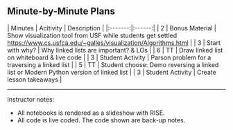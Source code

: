 Minute-by-Minute Plans
-----

| Minutes | Acitivity  |  Description  | 
|:-------:|:------:|
| 2       | Bonus Material |  Show visualization tool from USF while students get settled https://www.cs.usfca.edu/~galles/visualization/Algorithms.html |
| 3       | Start with why? |  Why linked lists are important? & LOs  |
| 6       | TT |  Draw linked list on whiteboard  & live code |
| 3       | Student Activity |  Parson problem for a traversing a linked list  |
| 5       | TT |  Student choose: Demo reversing a linked list or Modern Python version of linked list |
| 3       | Student Activity | Create lesson takeaways |

------

Instructor notes:

- All notebooks is rendered as a slideshow with RISE.
- All code is live coded. The code shown are back-up notes.
